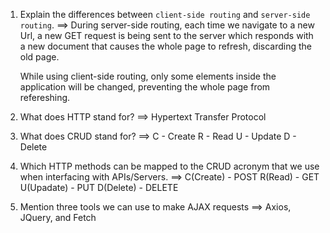 1.  Explain the differences between `client-side routing` and `server-side routing`.
    ==> During server-side routing, each time we navigate to a new Url, a new GET request is being sent to the server which responds with a new document that causes the whole page to refresh, discarding the old page.

    While using client-side routing, only some elements inside the application will be changed, preventing the whole page from refereshing.

2.  What does HTTP stand for?
    ==> Hypertext Transfer Protocol

3.  What does CRUD stand for?
    ==> C - Create
    R - Read
    U - Update
    D - Delete

4.  Which HTTP methods can be mapped to the CRUD acronym that we use when interfacing with APIs/Servers.
    ==> C(Create) - POST
    R(Read) - GET
    U(Upadate) - PUT
    D(Delete) - DELETE

5.  Mention three tools we can use to make AJAX requests
    ==> Axios, JQuery, and Fetch
